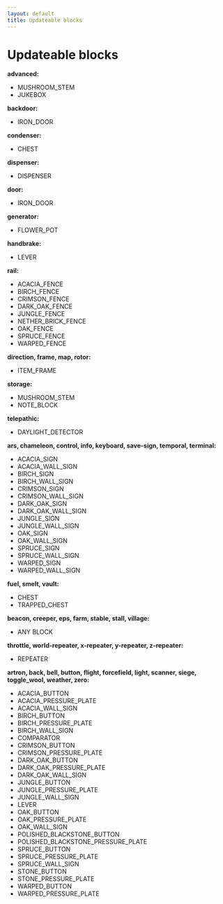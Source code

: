 ```yaml
---
layout: default
title: Updateable blocks
---
```


# Updateable blocks

**advanced:**

- MUSHROOM_STEM
- JUKEBOX

**backdoor:**

- IRON_DOOR

**condenser:**

- CHEST

**dispenser:**

- DISPENSER

**door:**

- IRON_DOOR

**generator:**

- FLOWER_POT

**handbrake:**

- LEVER

**rail:**

- ACACIA_FENCE
- BIRCH_FENCE
- CRIMSON_FENCE
- DARK_OAK_FENCE
- JUNGLE_FENCE
- NETHER_BRICK_FENCE
- OAK_FENCE
- SPRUCE_FENCE
- WARPED_FENCE

**direction, frame, map, rotor:**

- ITEM_FRAME

**storage:**

- MUSHROOM_STEM
- NOTE_BLOCK

**telepathic:**

- DAYLIGHT_DETECTOR

**ars, chameleon, control, info, keyboard, save-sign, temporal, terminal:**

- ACACIA_SIGN
- ACACIA_WALL_SIGN
- BIRCH_SIGN
- BIRCH_WALL_SIGN
- CRIMSON_SIGN
- CRIMSON_WALL_SIGN
- DARK_OAK_SIGN
- DARK_OAK_WALL_SIGN
- JUNGLE_SIGN
- JUNGLE_WALL_SIGN
- OAK_SIGN
- OAK_WALL_SIGN
- SPRUCE_SIGN
- SPRUCE_WALL_SIGN
- WARPED_SIGN
- WARPED_WALL_SIGN

**fuel, smelt, vault:**

- CHEST
- TRAPPED_CHEST

**beacon, creeper, eps, farm, stable, stall, village:**

- ANY BLOCK

**throttle, world-repeater, x-repeater, y-repeater, z-repeater:**

- REPEATER

**artron, back, bell, button, flight, forcefield, light, scanner, siege, toggle_wool, weather, zero:**

- ACACIA_BUTTON
- ACACIA_PRESSURE_PLATE
- ACACIA_WALL_SIGN
- BIRCH_BUTTON
- BIRCH_PRESSURE_PLATE
- BIRCH_WALL_SIGN
- COMPARATOR
- CRIMSON_BUTTON
- CRIMSON_PRESSURE_PLATE
- DARK_OAK_BUTTON
- DARK_OAK_PRESSURE_PLATE
- DARK_OAK_WALL_SIGN
- JUNGLE_BUTTON
- JUNGLE_PRESSURE_PLATE
- JUNGLE_WALL_SIGN
- LEVER
- OAK_BUTTON
- OAK_PRESSURE_PLATE
- OAK_WALL_SIGN
- POLISHED_BLACKSTONE_BUTTON
- POLISHED_BLACKSTONE_PRESSURE_PLATE
- SPRUCE_BUTTON
- SPRUCE_PRESSURE_PLATE
- SPRUCE_WALL_SIGN
- STONE_BUTTON
- STONE_PRESSURE_PLATE
- WARPED_BUTTON
- WARPED_PRESSURE_PLATE
